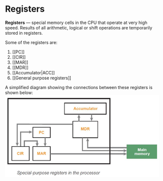 # Registers

**Registers** — special memory cells in the CPU that operate at very high
speed. Results of all arithmetic, logical or shift operations are temporarily
stored in registers. 

Some of the registers are:
 1. [[PC]] 
 2. [[CIR]] 
 3. [[MAR]] 
 4. [[MDR]] 
 5. [[Accumulator|ACC]] 
 6. [[General purpose registers]] 

A simplified diagram showing the connections between these registers is shown
below:
![Registers](../Attachments/registers.jpg) 
